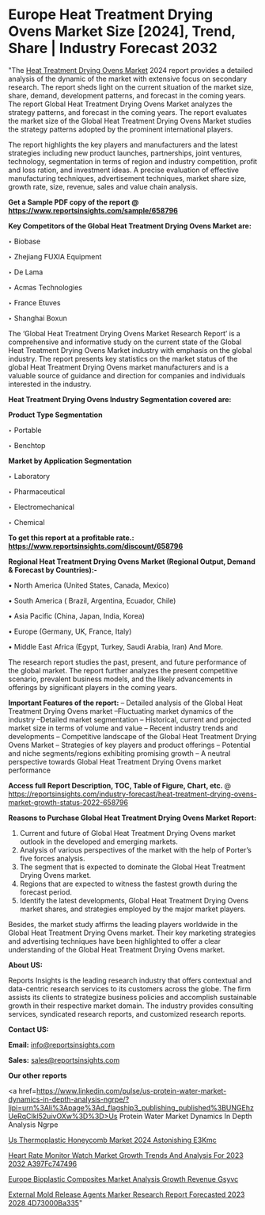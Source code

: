 # Europe Heat Treatment Drying Ovens Market Size [2024], Trend, Share | Industry Forecast 2032

"The <a href=https://www.reportsinsights.com/sample/658796>Heat Treatment Drying Ovens Market</a> 2024 report provides a detailed analysis of the dynamic of the market with extensive focus on secondary research. The report sheds light on the current situation of the market size, share, demand, development patterns, and forecast in the coming years. The report Global Heat Treatment Drying Ovens Market analyzes the strategy patterns, and forecast in the coming years. The report evaluates the market size of the Global Heat Treatment Drying Ovens Market studies the strategy patterns adopted by the prominent international players.

The report highlights the key players and manufacturers and the latest strategies including new product launches, partnerships, joint ventures, technology, segmentation in terms of region and industry competition, profit and loss ration, and investment ideas. A precise evaluation of effective manufacturing techniques, advertisement techniques, market share size, growth rate, size, revenue, sales and value chain analysis.

<strong>Get a Sample PDF copy of the report @ <a href=https://www.reportsinsights.com/sample/658796 style=color:#0000ff;>https://www.reportsinsights.com/sample/658796</a></strong>

<strong>Key Competitors of the Global Heat Treatment Drying Ovens Market are:</strong>

‣ Biobase

‣ Zhejiang FUXIA Equipment

‣ De Lama

‣ Acmas Technologies

‣ France Etuves

‣ Shanghai Boxun

The ‘Global Heat Treatment Drying Ovens Market Research Report’ is a comprehensive and informative study on the current state of the Global Heat Treatment Drying Ovens Market industry with emphasis on the global industry. The report presents key statistics on the market status of the global Heat Treatment Drying Ovens market manufacturers and is a valuable source of guidance and direction for companies and individuals interested in the industry.

<strong>Heat Treatment Drying Ovens Industry Segmentation covered are:</strong>

<strong>Product Type Segmentation</strong>

‣ Portable

‣ Benchtop

<strong>Market by Application Segmentation</strong>

‣ Laboratory

‣ Pharmaceutical

‣ Electromechanical

‣ Chemical

<strong>To get this report at a profitable rate.: <a href=https://www.reportsinsights.com/discount/658796 style=color:#0000ff;>https://www.reportsinsights.com/discount/658796</a></strong>

<strong>Regional Heat Treatment Drying Ovens Market (Regional Output, Demand &amp; Forecast by Countries):-</strong>

• North America (United States, Canada, Mexico)

• South America ( Brazil, Argentina, Ecuador, Chile)

• Asia Pacific (China, Japan, India, Korea)

• Europe (Germany, UK, France, Italy)

• Middle East Africa (Egypt, Turkey, Saudi Arabia, Iran) And More.

The research report studies the past, present, and future performance of the global market. The report further analyzes the present competitive scenario, prevalent business models, and the likely advancements in offerings by significant players in the coming years.

<strong>Important Features of the report:</strong>
– Detailed analysis of the Global Heat Treatment Drying Ovens market
–Fluctuating market dynamics of the industry
–Detailed market segmentation
– Historical, current and projected market size in terms of volume and value
– Recent industry trends and developments
– Competitive landscape of the Global Heat Treatment Drying Ovens Market
– Strategies of key players and product offerings
– Potential and niche segments/regions exhibiting promising growth
– A neutral perspective towards Global Heat Treatment Drying Ovens market performance

<strong>Access full Report Description, TOC, Table of Figure, Chart, etc. </strong>@   <a href=https://reportsinsights.com/industry-forecast/heat-treatment-drying-ovens-market-growth-status-2022-658796 style=color:#0000ff;>https://reportsinsights.com/industry-forecast/heat-treatment-drying-ovens-market-growth-status-2022-658796</a>

<strong>Reasons to Purchase Global Heat Treatment Drying Ovens Market Report:</strong>
1. Current and future of Global Heat Treatment Drying Ovens market outlook in the developed and emerging markets.
2. Analysis of various perspectives of the market with the help of Porter’s five forces analysis.
3. The segment that is expected to dominate the Global Heat Treatment Drying Ovens market.
4. Regions that are expected to witness the fastest growth during the forecast period.
5. Identify the latest developments, Global Heat Treatment Drying Ovens market shares, and strategies employed by the major market players.

Besides, the market study affirms the leading players worldwide in the Global Heat Treatment Drying Ovens market. Their key marketing strategies and advertising techniques have been highlighted to offer a clear understanding of the Global Heat Treatment Drying Ovens market.

<strong><strong>About US</strong>:</strong>

Reports Insights is the leading research industry that offers contextual and data-centric research services to its customers across the globe. The firm assists its clients to strategize business policies and accomplish sustainable growth in their respective market domain. The industry provides consulting services, syndicated research reports, and customized research reports.

<strong>Contact US:</strong>

<p class=><b>Email:</b> <a href=mailto:info@reportsinsights.com>info@reportsinsights.com</a></p>
<p class=><b>Sales:</b> <a href=mailto:sales@reportsinsights.com>sales@reportsinsights.com</a></p>

<strong>Our other reports</strong>

<a href=https://www.linkedin.com/pulse/us-protein-water-market-dynamics-in-depth-analysis-ngrpe/?lipi=urn%3Ali%3Apage%3Ad_flagship3_publishing_published%3BUNGEhzUeRqCIkl52uivOXw%3D%3D>Us Protein Water Market Dynamics In Depth Analysis Ngrpe</a>

<a href=https://www.linkedin.com/pulse/us-thermoplastic-honeycomb-market-2024-astonishing-e3kmc/>Us Thermoplastic Honeycomb Market 2024 Astonishing E3Kmc</a>

<a href=https://medium.com/@tidke9676/heart-rate-monitor-watch-market-growth-trends-and-analysis-for-2023-2032-a397fc747496>Heart Rate Monitor Watch Market Growth Trends And Analysis For 2023 2032 A397Fc747496</a>

<a href=https://www.linkedin.com/pulse/europe-bioplastic-composites-market-analysis-growth-revenue-gsyvc/>Europe Bioplastic Composites Market Analysis Growth Revenue Gsyvc</a>

<a href=https://medium.com/@aryawankhede943/external-mold-release-agents-marker-research-report-forecasted-2023-2028-4d73000ba335>External Mold Release Agents Marker Research Report Forecasted 2023 2028 4D73000Ba335</a>"
